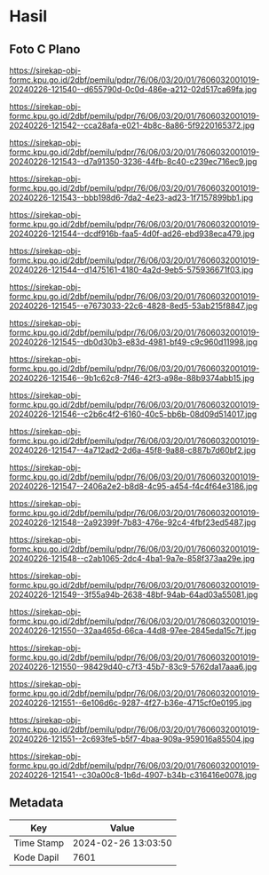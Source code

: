 # Hasil

## Foto C Plano

https://sirekap-obj-formc.kpu.go.id/2dbf/pemilu/pdpr/76/06/03/20/01/7606032001019-20240226-121540--d655790d-0c0d-486e-a212-02d517ca69fa.jpg

https://sirekap-obj-formc.kpu.go.id/2dbf/pemilu/pdpr/76/06/03/20/01/7606032001019-20240226-121542--cca28afa-e021-4b8c-8a86-5f9220165372.jpg

https://sirekap-obj-formc.kpu.go.id/2dbf/pemilu/pdpr/76/06/03/20/01/7606032001019-20240226-121543--d7a91350-3236-44fb-8c40-c239ec716ec9.jpg

https://sirekap-obj-formc.kpu.go.id/2dbf/pemilu/pdpr/76/06/03/20/01/7606032001019-20240226-121543--bbb198d6-7da2-4e23-ad23-1f7157899bb1.jpg

https://sirekap-obj-formc.kpu.go.id/2dbf/pemilu/pdpr/76/06/03/20/01/7606032001019-20240226-121544--dcdf916b-faa5-4d0f-ad26-ebd938eca479.jpg

https://sirekap-obj-formc.kpu.go.id/2dbf/pemilu/pdpr/76/06/03/20/01/7606032001019-20240226-121544--d1475161-4180-4a2d-9eb5-575936671f03.jpg

https://sirekap-obj-formc.kpu.go.id/2dbf/pemilu/pdpr/76/06/03/20/01/7606032001019-20240226-121545--e7673033-22c6-4828-8ed5-53ab215f8847.jpg

https://sirekap-obj-formc.kpu.go.id/2dbf/pemilu/pdpr/76/06/03/20/01/7606032001019-20240226-121545--db0d30b3-e83d-4981-bf49-c9c960d11998.jpg

https://sirekap-obj-formc.kpu.go.id/2dbf/pemilu/pdpr/76/06/03/20/01/7606032001019-20240226-121546--9b1c62c8-7f46-42f3-a98e-88b9374abb15.jpg

https://sirekap-obj-formc.kpu.go.id/2dbf/pemilu/pdpr/76/06/03/20/01/7606032001019-20240226-121546--c2b6c4f2-6160-40c5-bb6b-08d09d514017.jpg

https://sirekap-obj-formc.kpu.go.id/2dbf/pemilu/pdpr/76/06/03/20/01/7606032001019-20240226-121547--4a712ad2-2d6a-45f8-9a88-c887b7d60bf2.jpg

https://sirekap-obj-formc.kpu.go.id/2dbf/pemilu/pdpr/76/06/03/20/01/7606032001019-20240226-121547--2406a2e2-b8d8-4c95-a454-f4c4f64e3186.jpg

https://sirekap-obj-formc.kpu.go.id/2dbf/pemilu/pdpr/76/06/03/20/01/7606032001019-20240226-121548--2a92399f-7b83-476e-92c4-4fbf23ed5487.jpg

https://sirekap-obj-formc.kpu.go.id/2dbf/pemilu/pdpr/76/06/03/20/01/7606032001019-20240226-121548--c2ab1065-2dc4-4ba1-9a7e-858f373aa29e.jpg

https://sirekap-obj-formc.kpu.go.id/2dbf/pemilu/pdpr/76/06/03/20/01/7606032001019-20240226-121549--3f55a94b-2638-48bf-94ab-64ad03a55081.jpg

https://sirekap-obj-formc.kpu.go.id/2dbf/pemilu/pdpr/76/06/03/20/01/7606032001019-20240226-121550--32aa465d-66ca-44d8-97ee-2845eda15c7f.jpg

https://sirekap-obj-formc.kpu.go.id/2dbf/pemilu/pdpr/76/06/03/20/01/7606032001019-20240226-121550--98429d40-c7f3-45b7-83c9-5762da17aaa6.jpg

https://sirekap-obj-formc.kpu.go.id/2dbf/pemilu/pdpr/76/06/03/20/01/7606032001019-20240226-121551--6e106d6c-9287-4f27-b36e-4715cf0e0195.jpg

https://sirekap-obj-formc.kpu.go.id/2dbf/pemilu/pdpr/76/06/03/20/01/7606032001019-20240226-121551--2c693fe5-b5f7-4baa-909a-959016a85504.jpg

https://sirekap-obj-formc.kpu.go.id/2dbf/pemilu/pdpr/76/06/03/20/01/7606032001019-20240226-121541--c30a00c8-1b6d-4907-b34b-c316416e0078.jpg


## Metadata

| Key        | Value               |
| ---------- | ------------------- |
| Time Stamp | 2024-02-26 13:03:50 |
| Kode Dapil | 7601                |



